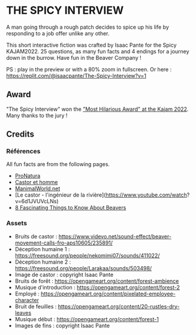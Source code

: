# THE SPICY INTERVIEW

A man going through a rough patch decides to spice up his life by responding to a job offer unlike any other.

This short interactive fiction was crafted by Isaac Pante for the Spicy KAJAM2022. 25 questions, as many fun facts and 4 endings for a journey down in the burrow. Have fun in the Beaver Company !

PS : play in the preview or with a 80% zoom in fullscreen. Or here : https://replit.com/@isaacpante/The-Spicy-Interview?v=1

## Award

"The Spicy Interview" won the ["Most Hilarious Award" at the Kajam 2022](https://kajam.replit.com/). Many thanks to the jury !

## Credits

### Références

All fun facts are from the following pages.

-  [ProNatura](https://www.pronatura.ch/fr/dico-castor)
-  [Castor et homme](http://www.castorethomme.org/)
-  [ManimalWorld.net](https://www.manimalworld.net/pages/castoridae/castor.html)
-  [Le castor - l'ingénieur de la rivière](https://www.youtube.com/watch?
   v=6d1JVUVcLNs)
-  [8 Fascinating Things to Know About Beavers](https://www.treehugger.com/beavers-things-know-about-natures-landscape-engineers-4863345)

### Assets

-  Bruits de castor : https://www.videvo.net/sound-effect/beaver-movement-calls-fro-aps10605/235891/
-  Déception humaine 1 : https://freesound.org/people/nekomimi07/sounds/411022/
-  Déception humaine 2 : https://freesound.org/people/Larakaa/sounds/503498/
-  Image de castor : copyright Isaac Pante
-  Bruits de forêt : https://opengameart.org/content/forest-ambience
-  Musique d'introduction : https://opengameart.org/content/forest-2
-  Employé : https://opengameart.org/content/pixelated-employee-character
-  Bruit de feuilles : https://opengameart.org/content/20-rustles-dry-leaves
-  Musique début : https://opengameart.org/content/forest-1
-  Images de fins : copyright Isaac Pante
